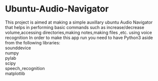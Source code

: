 # Ubuntu-Audio-Navigator
This project is aimed at making a simple auxillary ubuntu Audio Navigator that helps in performing basic commands such as increase/decrease volume,accessing directories,making notes,making files ,etc. using voice recognition
In order to make this app run you need to have Python3 aside from the following libraries:
<br/>sounddevice
<br/>numpy
<br/>pylab
<br/>scipy
<br/>speech_recognition
<br/>matplotlib 
